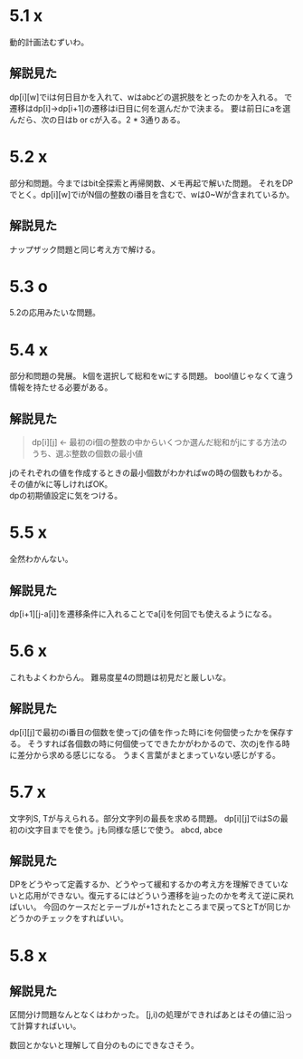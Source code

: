 # 5.1 x
動的計画法むずいわ。

## 解説見た
dp[i][w]でiは何日目かを入れて、wはabcどの選択肢をとったのかを入れる。
で遷移はdp[i]→dp[i+1]の遷移はi日目に何を選んだかで決まる。
要は前日にaを選んだら、次の日はb or cが入る。2 * 3通りある。

# 5.2 x
部分和問題。今まではbit全探索と再帰関数、メモ再起で解いた問題。
それをDPでとく。dp[i][w]でiがN個の整数のi番目を含むで、wは0~Wが含まれているか。

## 解説見た
ナップザック問題と同じ考え方で解ける。

# 5.3 o
5.2の応用みたいな問題。

# 5.4 x
部分和問題の発展。
k個を選択して総和をwにする問題。
bool値じゃなくて違う情報を持たせる必要がある。

## 解説見た
> dp[i][j] ← 最初のi個の整数の中からいくつか選んだ総和がjにする方法のうち、選ぶ整数の個数の最小値

jのそれぞれの値を作成するときの最小個数がわかればwの時の個数もわかる。その値がkに等しければOK。  
dpの初期値設定に気をつける。

# 5.5 x
全然わかんない。

## 解説見た
dp[i+1][j-a[i]]を遷移条件に入れることでa[i]を何回でも使えるようになる。

# 5.6 x
これもよくわからん。
難易度星4の問題は初見だと厳しいな。

## 解説見た
dp[i][j]で最初のi番目の個数を使ってjの値を作った時にiを何個使ったかを保存する。
そうすれば各個数の時に何個使ってできたかがわかるので、次のjを作る時に差分から求める感じになる。
うまく言葉がまとまっていない感じがする。

# 5.7 x
文字列S, Tが与えられる。部分文字列の最長を求める問題。
dp[i][j]でiはSの最初のi文字目までを使う。jも同様な感じで使う。
abcd, abce 

## 解説見た
DPをどうやって定義するか、どうやって緩和するかの考え方を理解できていないと応用ができない。復元するにはどういう遷移を辿ったのかを考えて逆に戻ればいい。
今回のケースだとテーブルが+1されたところまで戻ってSとTが同じかどうかのチェックをすればいい。

# 5.8 x
## 解説見た
区間分け問題なんとなくはわかった。
[j,i)の処理ができればあとはその値に沿って計算すればいい。

数回とかないと理解して自分のものにできなさそう。
